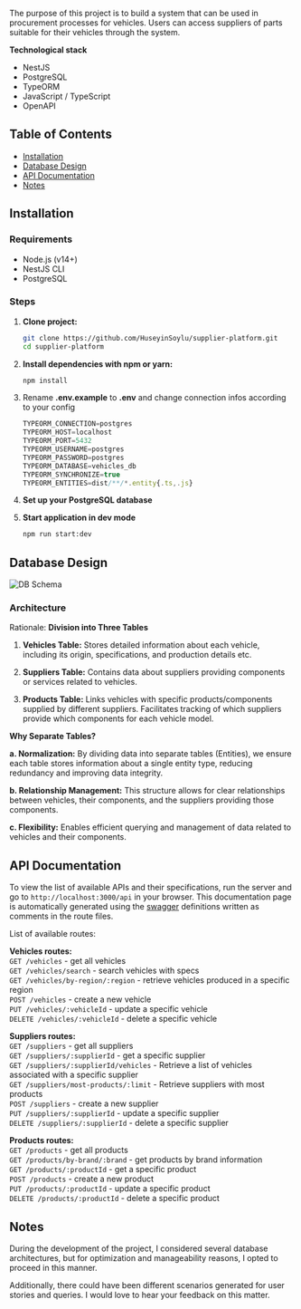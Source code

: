 The purpose of this project is to build a system that can be used in procurement processes for vehicles. Users can access suppliers of parts suitable for their vehicles through the system.

**Technological stack**

- NestJS
- PostgreSQL
- TypeORM
- JavaScript / TypeScript
- OpenAPI

## Table of Contents

- [Installation](#installation)
- [Database Design](#database-design)
- [API Documentation](#api-documentation)
- [Notes](#Notes)

## Installation

### Requirements

- Node.js (v14+)
- NestJS CLI
- PostgreSQL

### Steps

1. **Clone project:**

   ```bash
   git clone https://github.com/HuseyinSoylu/supplier-platform.git
   cd supplier-platform
   ```

2. **Install dependencies with npm or yarn:**

   ```bash
   npm install
   ```

3. Rename **.env.example** to **.env** and change connection infos according to your config

   ```js
   TYPEORM_CONNECTION=postgres
   TYPEORM_HOST=localhost
   TYPEORM_PORT=5432
   TYPEORM_USERNAME=postgres
   TYPEORM_PASSWORD=postgres
   TYPEORM_DATABASE=vehicles_db
   TYPEORM_SYNCHRONIZE=true
   TYPEORM_ENTITIES=dist/**/*.entity{.ts,.js}
   ```

4. **Set up your PostgreSQL database**
5. **Start application in dev mode**

   ```bash
   npm run start:dev
   ```

## Database Design

![DB Schema](https://github.com/HuseyinSoylu/supplier-platform/assets/24354858/e1d69cc6-c251-4ac0-8110-a2dddfc196a5)

### Architecture

Rationale: **Division into Three Tables**

1. **Vehicles Table:**
   Stores detailed information about each vehicle, including its origin, specifications, and production details etc.

2. **Suppliers Table:**
   Contains data about suppliers providing components or services related to vehicles.

3. **Products Table:**
   Links vehicles with specific products/components supplied by different suppliers.
   Facilitates tracking of which suppliers provide which components for each vehicle model.

**Why Separate Tables?**

**a. Normalization:** By dividing data into separate tables (Entities), we ensure each table stores information about a single entity type, reducing redundancy and improving data integrity.

**b. Relationship Management:** This structure allows for clear relationships between vehicles, their components, and the suppliers providing those components.

**c. Flexibility:** Enables efficient querying and management of data related to vehicles and their components.

## API Documentation

To view the list of available APIs and their specifications, run the server and go to `http://localhost:3000/api` in your browser. This documentation page is automatically generated using the [swagger](https://swagger.io/) definitions written as comments in the route files.

List of available routes:

**Vehicles routes:**\
`GET /vehicles` - get all vehicles\
`GET /vehicles/search` - search vehicles with specs\
`GET /vehicles/by-region/:region` - retrieve vehicles produced in a specific region\
`POST /vehicles` - create a new vehicle\
`PUT /vehicles/:vehicleId` - update a specific vehicle\
`DELETE /vehicles/:vehicleId` - delete a specific vehicle

**Suppliers routes:**\
`GET /suppliers` - get all suppliers\
`GET /suppliers/:supplierId` - get a specific supplier\
`GET /suppliers/:supplierId/vehicles` - Retrieve a list of vehicles associated with a specific supplier\
`GET /suppliers/most-products/:limit` - Retrieve suppliers with most products\
`POST /suppliers` - create a new supplier\
`PUT /suppliers/:supplierId` - update a specific supplier\
`DELETE /suppliers/:supplierId` - delete a specific supplier

**Products routes:**\
`GET /products` - get all products\
`GET /products/by-brand/:brand` - get products by brand information\
`GET /products/:productId` - get a specific product\
`POST /products` - create a new product\
`PUT /products/:productId` - update a specific product\
`DELETE /products/:productId` - delete a specific product

## Notes

During the development of the project, I considered several database architectures, but for optimization and manageability reasons, I opted to proceed in this manner.

Additionally, there could have been different scenarios generated for user stories and queries. I would love to hear your feedback on this matter.
